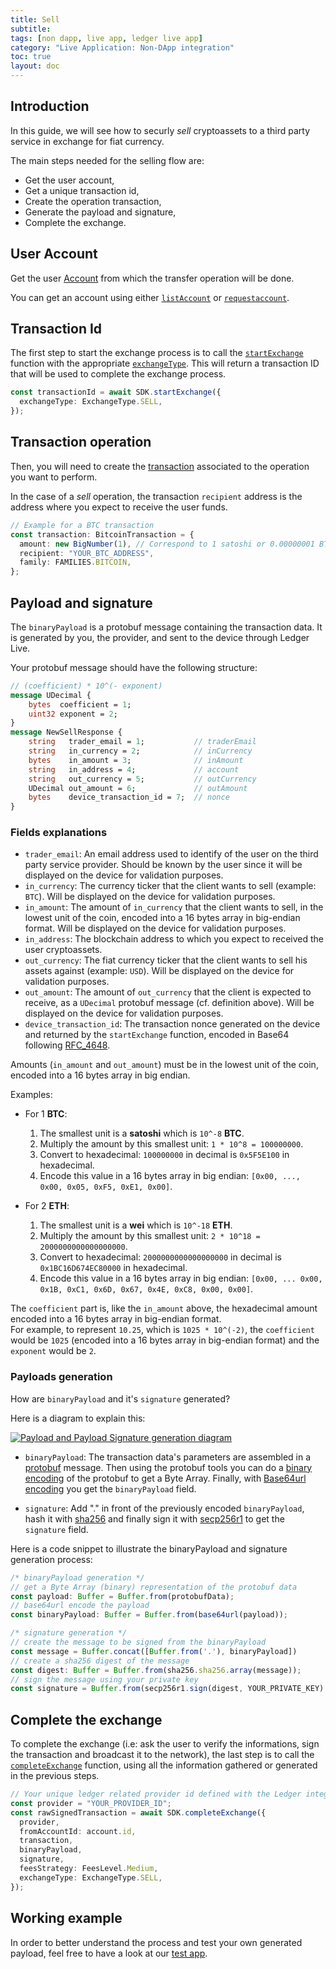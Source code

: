 ```yaml
---
title: Sell
subtitle:
tags: [non dapp, live app, ledger live app]
category: "Live Application: Non-DApp integration"
toc: true
layout: doc
---
```


## Introduction

In this guide, we will see how to securly _sell_ cryptoassets to a third party service in exchange for fiat currency.

The main steps needed for the selling flow are:
- Get the user account,
- Get a unique transaction id,
- Create the operation transaction,
- Generate the payload and signature,
- Complete the exchange.

## User Account

Get the user [Account](https://github.com/LedgerHQ/live-app-sdk/blob/main/docs/reference/modules.md#account) from which the transfer operation will be done.

You can get an account using either [`listAccount`](https://github.com/LedgerHQ/live-app-sdk/blob/main/docs/reference/classes/LedgerLivePlatformSDK.md#listaccounts) or [`requestaccount`](https://github.com/LedgerHQ/live-app-sdk/blob/main/docs/reference/classes/LedgerLivePlatformSDK.md#requestaccount).

## Transaction Id

The first step to start the exchange process is to call the [`startExchange`](https://github.com/LedgerHQ/live-app-sdk/blob/main/docs/reference/classes/LedgerLivePlatformSDK.md#startexchange) function with the appropriate [`exchangeType`](https://github.com/LedgerHQ/live-app-sdk/blob/main/docs/reference/enums/ExchangeType.md). This will return a transaction ID that will be used to complete the exchange process.

```ts
const transactionId = await SDK.startExchange({
  exchangeType: ExchangeType.SELL,
});
```

## Transaction operation

Then, you will need to create the [transaction](https://github.com/LedgerHQ/live-app-sdk/blob/main/docs/reference/modules.md#transaction) associated to the operation you want to perform.

In the case of a _sell_ operation, the transaction `recipient` address is the address where you expect to receive the user funds.

```ts
// Example for a BTC transaction
const transaction: BitcoinTransaction = {
  amount: new BigNumber(1), // Correspond to 1 satoshi or 0.00000001 BTC
  recipient: "YOUR_BTC_ADDRESS",
  family: FAMILIES.BITCOIN,
};
```

## Payload and signature

The `binaryPayload` is a protobuf message containing the transaction data. It is generated by you, the provider, and sent to the device through Ledger Live.

Your protobuf message should have the following structure:

```protobuf
// (coefficient) * 10^(- exponent)
message UDecimal {
    bytes  coefficient = 1;
    uint32 exponent = 2;
}
message NewSellResponse {
    string   trader_email = 1;           // traderEmail
    string   in_currency = 2;            // inCurrency
    bytes    in_amount = 3;              // inAmount
    string   in_address = 4;             // account
    string   out_currency = 5;           // outCurrency
    UDecimal out_amount = 6;             // outAmount
    bytes    device_transaction_id = 7;  // nonce
}
```

### Fields explanations

- `trader_email`: An email address used to identify of the user on the third party service provider. Should be known by the user since it will be displayed on the device for validation purposes.
- `in_currency`: The currency ticker that the client wants to sell (example: `BTC`). Will be displayed on the device for validation purposes.
- `in_amount`: The amount of `in_currency` that the client wants to sell, in the lowest unit of the coin, encoded into a 16 bytes array in big-endian format. Will be displayed on the device for validation purposes.
- `in_address`: The blockchain address to which you expect to received the user cryptoassets.
- `out_currency`: The fiat currency ticker that the client wants to sell his assets against (example: `USD`). Will be displayed on the device for validation purposes.
- `out_amount`: The amount of `out_currency` that the client is expected to receive, as a `UDecimal` protobuf message (cf. definition above). Will be displayed on the device for validation purposes.
- `device_transaction_id`: The transaction nonce generated on the device and returned by the `startExchange` function, encoded in Base64 following [RFC_4648](https://en.wikipedia.org/wiki/Base64#RFC_4648).


Amounts (`in_amount` and `out_amount`) must be in the lowest unit of the coin, encoded into a 16 bytes array in big endian.

Examples:

  - For 1 **BTC**:
    1. The smallest unit is a **satoshi** which is `10^-8` **BTC**.
    2. Multiply the amount by this smallest unit: `1 * 10^8 = 100000000`.
    3. Convert to hexadecimal: `100000000` in decimal is `0x5F5E100` in hexadecimal.
    4. Encode this value in a 16 bytes array in big endian: `[0x00, ..., 0x00, 0x05, 0xF5, 0xE1, 0x00]`.


  - For 2 **ETH**:
    1. The smallest unit is a **wei** which is `10^-18` **ETH**.
    2. Multiply the amount by this smallest unit: `2 * 10^18 = 2000000000000000000`.
    3. Convert to hexadecimal: `2000000000000000000` in decimal is `0x1BC16D674EC80000` in hexadecimal.
    4. Encode this value in a 16 bytes array in big endian: `[0x00, ... 0x00, 0x1B, 0xC1, 0x6D, 0x67, 0x4E, 0xC8, 0x00, 0x00]`.

  The `coefficient` part is, like the `in_amount` above, the hexadecimal amount encoded into a 16 bytes array in big-endian format.<br>
  For example, to represent `10.25`, which is `1025 * 10^(-2)`, the `coefficient` would be `1025` (encoded into a 16 bytes array in big-endian format) and the `exponent` would be `2`.

### Payloads generation

How are `binaryPayload` and it's `signature` generated?

Here is a diagram to explain this:

[![Payload and Payload Signature generation diagram](../../images/funding-payload-signature-generation.png)](../../images/funding-payload-signature-generation.png)

- `binaryPayload`: The transaction data's parameters are assembled in a [protobuf](https://developers.google.com/protocol-buffers) message. Then using the protobuf tools you can do a [binary encoding](https://developers.google.com/protocol-buffers/docs/encoding) of the protobuf to get a Byte Array. Finally, with [Base64url encoding](https://en.wikipedia.org/wiki/Base64) you get the `binaryPayload` field.

- `signature`: Add "." in front of the previously encoded `binaryPayload`, hash it with [sha256](https://www.n-able.com/blog/sha-256-encryption) and finally sign it with [secp256r1](https://neuromancer.sk/std/secg/secp256r1) to get the `signature` field.


Here is a code snippet to illustrate the binaryPayload and signature generation process:

```ts
/* binaryPayload generation */
// get a Byte Array (binary) representation of the protobuf data    
const payload: Buffer = Buffer.from(protobufData);
// base64url encode the payload
const binaryPayload: Buffer = Buffer.from(base64url(payload));

/* signature generation */
// create the message to be signed from the binaryPayload
const message = Buffer.concat([Buffer.from('.'), binaryPayload])
// create a sha256 digest of the message
const digest: Buffer = Buffer.from(sha256.sha256.array(message));
// sign the message using your private key
const signature = Buffer.from(secp256r1.sign(digest, YOUR_PRIVATE_KEY).signature)
```

## Complete the exchange

To complete the exchange (i.e: ask the user to verify the informations, sign the transaction and broadcast it to the network), the last step is to call the [`completeExchange`](https://github.com/LedgerHQ/live-app-sdk/blob/main/docs/reference/classes/LedgerLivePlatformSDK.md#completeexchange) function, using all the information gathered or generated in the previous steps.

```ts
// Your unique ledger related provider id defined with the Ledger integration team
const provider = "YOUR_PROVIDER_ID";
const rawSignedTransaction = await SDK.completeExchange({
  provider,
  fromAccountId: account.id,
  transaction,
  binaryPayload,
  signature,
  feesStrategy: FeesLevel.Medium,
  exchangeType: ExchangeType.SELL,
});
```

## Working example

In order to better understand the process and test your own generated payload, feel free to have a look at our [test app](https://github.com/LedgerHQ/platform-app-test-exchange).
